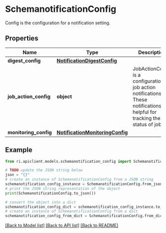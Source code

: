 # SchemanotificationConfig

Config is the configuration for a notification setting.

## Properties

Name | Type | Description | Notes
------------ | ------------- | ------------- | -------------
**digest_config** | [**NotificationDigestConfig**](NotificationDigestConfig.md) |  | [optional] 
**job_action_config** | **object** | JobActionConfig is a configuration for job action notifications. These notifications are helpful for tracking the status of jobs. | [optional] 
**monitoring_config** | [**NotificationMonitoringConfig**](NotificationMonitoringConfig.md) |  | [optional] 

## Example

```python
from ri.apiclient.models.schemanotification_config import SchemanotificationConfig

# TODO update the JSON string below
json = "{}"
# create an instance of SchemanotificationConfig from a JSON string
schemanotification_config_instance = SchemanotificationConfig.from_json(json)
# print the JSON string representation of the object
print(SchemanotificationConfig.to_json())

# convert the object into a dict
schemanotification_config_dict = schemanotification_config_instance.to_dict()
# create an instance of SchemanotificationConfig from a dict
schemanotification_config_from_dict = SchemanotificationConfig.from_dict(schemanotification_config_dict)
```
[[Back to Model list]](../README.md#documentation-for-models) [[Back to API list]](../README.md#documentation-for-api-endpoints) [[Back to README]](../README.md)

